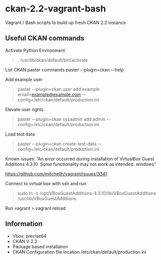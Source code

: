 ckan-2.2-vagrant-bash
=====================

Vagrant / Bash scripts to build up fresh CKAN 2.2 instance

Useful CKAN commands
----------------------

Activate Python Environment
 > . /usr/lib/ckan/default/bin/activate

List CKAN paster commands
paster --plugin=ckan --help

Add example user
> paster --plugin=ckan user add example email=example@example.com --config=/etc/ckan/default/production.ini

Elevate user rights
> paster --plugin=ckan sysadmin add admin --config=/etc/ckan/default/production.ini

Load test data
> paster --plugin=ckan create-test-data --config=/etc/ckan/default/production.ini

Known issues:
"An error occurred during installation of VirtualBox Guest Additions 4.3.10. Some functionality may not work as intended. windows"

https://github.com/mitchellh/vagrant/issues/3341

Connect to virtual box with ssh and run
> sudo ln -s /opt/VBoxGuestAdditions-4.3.10/lib/VBoxGuestAdditions /usr/lib/VBoxGuestAdditions

Run vagrant > vagrant reload

Information
-----------
- Vbox: precise64
- CKAN V 2.2
- Package based installation
- CKAN Configuration file location 
	/etc/ckan/default/production.ini
	
